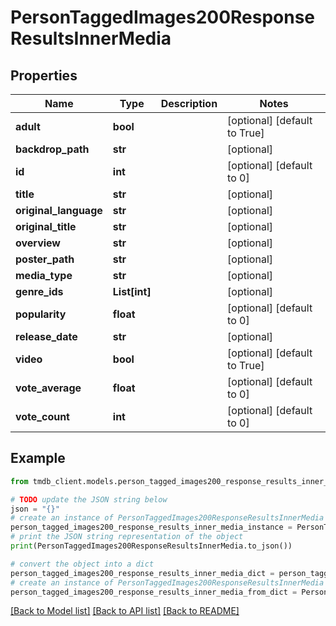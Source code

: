 # PersonTaggedImages200ResponseResultsInnerMedia


## Properties

Name | Type | Description | Notes
------------ | ------------- | ------------- | -------------
**adult** | **bool** |  | [optional] [default to True]
**backdrop_path** | **str** |  | [optional] 
**id** | **int** |  | [optional] [default to 0]
**title** | **str** |  | [optional] 
**original_language** | **str** |  | [optional] 
**original_title** | **str** |  | [optional] 
**overview** | **str** |  | [optional] 
**poster_path** | **str** |  | [optional] 
**media_type** | **str** |  | [optional] 
**genre_ids** | **List[int]** |  | [optional] 
**popularity** | **float** |  | [optional] [default to 0]
**release_date** | **str** |  | [optional] 
**video** | **bool** |  | [optional] [default to True]
**vote_average** | **float** |  | [optional] [default to 0]
**vote_count** | **int** |  | [optional] [default to 0]

## Example

```python
from tmdb_client.models.person_tagged_images200_response_results_inner_media import PersonTaggedImages200ResponseResultsInnerMedia

# TODO update the JSON string below
json = "{}"
# create an instance of PersonTaggedImages200ResponseResultsInnerMedia from a JSON string
person_tagged_images200_response_results_inner_media_instance = PersonTaggedImages200ResponseResultsInnerMedia.from_json(json)
# print the JSON string representation of the object
print(PersonTaggedImages200ResponseResultsInnerMedia.to_json())

# convert the object into a dict
person_tagged_images200_response_results_inner_media_dict = person_tagged_images200_response_results_inner_media_instance.to_dict()
# create an instance of PersonTaggedImages200ResponseResultsInnerMedia from a dict
person_tagged_images200_response_results_inner_media_from_dict = PersonTaggedImages200ResponseResultsInnerMedia.from_dict(person_tagged_images200_response_results_inner_media_dict)
```
[[Back to Model list]](../README.md#documentation-for-models) [[Back to API list]](../README.md#documentation-for-api-endpoints) [[Back to README]](../README.md)


